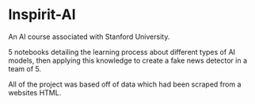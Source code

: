# Inspirit-AI
An AI course associated with Stanford University.

5 notebooks detailing the learning process about different types of AI models, then applying this knowledge to create a fake news detector in a team of 5. 

All of the project was based off of data which had been scraped from a websites HTML.


